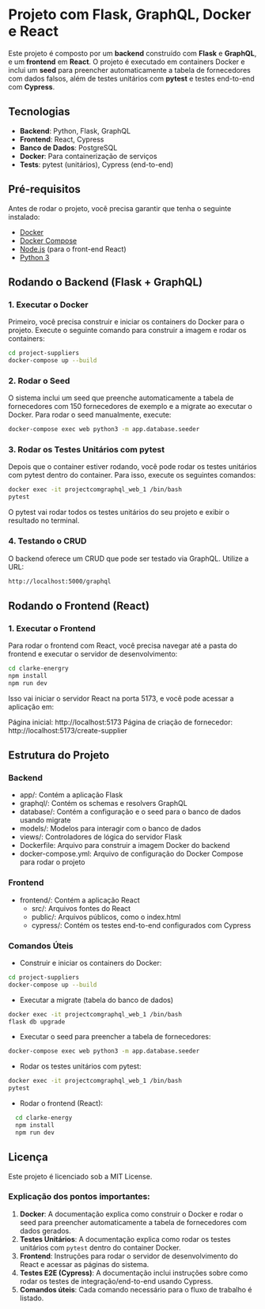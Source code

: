 # Projeto com Flask, GraphQL, Docker e React

Este projeto é composto por um **backend** construído com **Flask** e **GraphQL**, e um **frontend** em **React**. O projeto é executado em containers Docker e inclui um **seed** para preencher automaticamente a tabela de fornecedores com dados falsos, além de testes unitários com **pytest** e testes end-to-end com **Cypress**.

## Tecnologias

- **Backend**: Python, Flask, GraphQL
- **Frontend**: React, Cypress
- **Banco de Dados**: PostgreSQL
- **Docker**: Para containerização de serviços
- **Tests**: pytest (unitários), Cypress (end-to-end)

## Pré-requisitos

Antes de rodar o projeto, você precisa garantir que tenha o seguinte instalado:

- [Docker](https://www.docker.com/get-started)
- [Docker Compose](https://docs.docker.com/compose/install/)
- [Node.js](https://nodejs.org/) (para o front-end React)
- [Python 3](https://www.python.org/downloads/)

## Rodando o Backend (Flask + GraphQL)

### 1. Executar o Docker

Primeiro, você precisa construir e iniciar os containers do Docker para o projeto. Execute o seguinte comando para construir a imagem e rodar os containers:

```bash
cd project-suppliers
docker-compose up --build

```
### 2. Rodar o Seed

O sistema inclui um seed que preenche automaticamente a tabela de fornecedores com 150 fornecedores de exemplo e a migrate ao executar o Docker. Para rodar o seed manualmente, execute:

```bash
docker-compose exec web python3 -m app.database.seeder

```

### 3. Rodar os Testes Unitários com pytest

Depois que o container estiver rodando, você pode rodar os testes unitários com pytest dentro do container. Para isso, execute os seguintes comandos:

```bash
docker exec -it projectcomgraphql_web_1 /bin/bash
pytest

```
O pytest vai rodar todos os testes unitários do seu projeto e exibir o resultado no terminal.

### 4. Testando o CRUD

O backend oferece um CRUD que pode ser testado via GraphQL. Utilize a URL:


```bash
http://localhost:5000/graphql

```

## Rodando o Frontend (React)

### 1. Executar o Frontend

Para rodar o frontend com React, você precisa navegar até a pasta do frontend e executar o servidor de desenvolvimento:

```bash
cd clarke-energry
npm install
npm run dev

```
Isso vai iniciar o servidor React na porta 5173, e você pode acessar a aplicação em:

Página inicial: http://localhost:5173
Página de criação de fornecedor: http://localhost:5173/create-supplier


## Estrutura do Projeto

### Backend
 - app/: Contém a aplicação Flask
 - graphql/: Contém os schemas e resolvers GraphQL
 - database/: Contém a configuração e o seed para o banco de dados usando migrate
 - models/: Modelos para interagir com o banco de dados
 - views/: Controladores de lógica do servidor Flask
 - Dockerfile: Arquivo para construir a imagem Docker do backend
 - docker-compose.yml: Arquivo de configuração do Docker Compose para rodar o projeto

### Frontend

 - frontend/: Contém a aplicação React
   * src/: Arquivos fontes do React
   * public/: Arquivos públicos, como o index.html
   * cypress/: Contém os testes end-to-end configurados com Cypress

### Comandos Úteis
 - Construir e iniciar os containers do Docker:

 ```bash
cd project-suppliers
docker-compose up --build


```

 - Executar a migrate (tabela do banco de dados)


 ```bash
docker exec -it projectcomgraphql_web_1 /bin/bash
flask db upgrade

```

 - Executar o seed para preencher a tabela de fornecedores:

  ```bash
docker-compose exec web python3 -m app.database.seeder

```

 - Rodar os testes unitários com pytest:

  ```bash
docker exec -it projectcomgraphql_web_1 /bin/bash
pytest

```

 - Rodar o frontend (React):

  ```bash
    cd clarke-energy
    npm install
    npm run dev

  ```

## Licença

Este projeto é licenciado sob a MIT License.


### Explicação dos pontos importantes:

1. **Docker**: A documentação explica como construir o Docker e rodar o seed para preencher automaticamente a tabela de fornecedores com dados gerados.
2. **Testes Unitários**: A documentação explica como rodar os testes unitários com `pytest` dentro do container Docker.
3. **Frontend**: Instruções para rodar o servidor de desenvolvimento do React e acessar as páginas do sistema.
4. **Testes E2E (Cypress)**: A documentação inclui instruções sobre como rodar os testes de integração/end-to-end usando Cypress.
5. **Comandos úteis**: Cada comando necessário para o fluxo de trabalho é listado.









